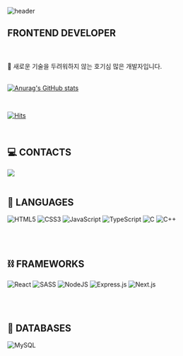 ![header](https://capsule-render.vercel.app/api?type=waving&color=gradient&customColorList=252,186,3&height=300&section=header&text=YOUNGSEO-KIM&fontSize=90)


## FRONTEND DEVELOPER

<br /> 
<br />
💪 새로운 기술을 두려워하지 않는 호기심 많은 개발자입니다.

<br />
<br />

[![Anurag's GitHub stats](https://github-readme-stats.vercel.app/api?username=youngseoKim-kr)](https://github.com/youngseoKim-kr/github-readme-stats)

<br />

[![Hits](https://hits.seeyoufarm.com/api/count/incr/badge.svg?url=https%3A%2F%2Fgithub.com%2FyoungseoKim-kr&count_bg=%2379C83D&title_bg=%23555555&icon=&icon_color=%23E7E7E7&title=hits&edge_flat=false)](https://hits.seeyoufarm.com)

<br />

##  💻 CONTACTS

<a href="mailto:ysk5754@gmail.com"><img src="https://img.shields.io/badge/Gmail-D14836?style=for-the-badge&logo=gmail&logoColor=white&link=mailto:ysk5754@gmail.com"/></a>
<br />
<br />

## 📄 LANGUAGES
![HTML5](https://img.shields.io/badge/html5-%23E34F26.svg?style=for-the-badge&logo=html5&logoColor=white)
![CSS3](https://img.shields.io/badge/css3-%231572B6.svg?style=for-the-badge&logo=css3&logoColor=white)
![JavaScript](https://img.shields.io/badge/javascript-%23323330.svg?style=for-the-badge&logo=javascript&logoColor=%23F7DF1E)
![TypeScript](https://img.shields.io/badge/-TypeScript-007ACC?style=for-the-badge&logo=typescript&logoColor=white)
![C](https://img.shields.io/badge/c-%2300599C.svg?style=for-the-badge&logo=c&logoColor=white)
![C++](https://img.shields.io/badge/c++-%2300599C.svg?style=for-the-badge&logo=c%2B%2B&logoColor=white)

<br />
<br />


## ⛓ FRAMEWORKS

![React](https://img.shields.io/badge/react-%2320232a.svg?style=for-the-badge&logo=react&logoColor=%2361DAFB)
![SASS](https://img.shields.io/badge/SASS-hotpink.svg?style=for-the-badge&logo=SASS&logoColor=white)
![NodeJS](https://img.shields.io/badge/node.js-6DA55F?style=for-the-badge&logo=node.js&logoColor=white)
![Express.js](https://img.shields.io/badge/express.js-%23404d59.svg?style=for-the-badge&logo=express&logoColor=%2361DAFB)
![Next.js](https://img.shields.io/badge/express.js-%23404d59.svg?style=for-the-badge&logo=nextjs&logoColor=%2361DAFB)

<br />
<br />


## 📀 DATABASES

![MySQL](https://img.shields.io/badge/mysql-%2300f.svg?style=for-the-badge&logo=mysql&logoColor=white)

<br />
<br />
